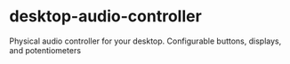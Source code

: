 # desktop-audio-controller
Physical audio controller for your desktop. Configurable buttons, displays, and potentiometers
